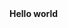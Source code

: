 <html>
<head>
<body background = "http://3.bp.blogspot.com/-CUAFtSo8bNM/VWnS7gzLYsI/AAAAAAAABiw/JVM4LymkKns/s1600/18.-Blog-Photography-Tips-Tricks-Backgrounds-Props.png">
<b>Hello world</b>
</body>
</head>
</html>
